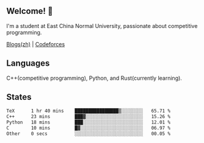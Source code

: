 ## Welcome! 👋

I'm a student at East China Normal University, passionate about competitive programming.

[Blogs(zh)](https://blog.hikariyo.net) | [Codeforces](https://codeforces.com/profile/hikariyo)

## Languages

C++(competitive programming), Python, and Rust(currently learning).

## States

<!--START_SECTION:waka-->

```txt
TeX      1 hr 40 mins    ████████████████▒░░░░░░░░   65.71 %
C++      23 mins         ███▓░░░░░░░░░░░░░░░░░░░░░   15.26 %
Python   18 mins         ███░░░░░░░░░░░░░░░░░░░░░░   12.01 %
C        10 mins         █▓░░░░░░░░░░░░░░░░░░░░░░░   06.97 %
Other    0 secs          ░░░░░░░░░░░░░░░░░░░░░░░░░   00.05 %
```

<!--END_SECTION:waka-->

